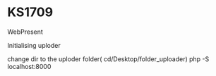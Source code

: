 # KS1709
WebPresent

Initialising uploder

change dir to the uploder folder( cd/Desktop/folder_uploader)
php -S localhost:8000



